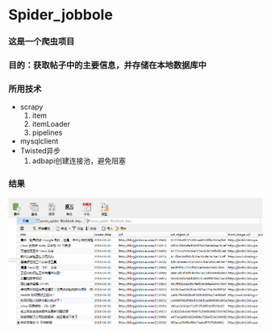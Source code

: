 # Spider_jobbole
### 这是一个爬虫项目
### 目的：获取帖子中的主要信息，并存储在本地数据库中
### 所用技术
* scrapy
  1. item
  2. itemLoader
  3. pipelines
* mysqlclient
* Twisted异步
  1. adbapi创建连接池，避免阻塞
### 结果
![image](https://github.com/ericyishi/img-folder/blob/master/spider/jobbole/captureForDB.png)



